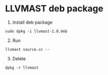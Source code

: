 # LLVMAST deb package

1. Install deb package 

```
sudo dpkg -i llvmast-1.0.deb
``` 

2. Run 

```
llvmast source.cc --
```

3. Delete 

```
dpkg -r llvmast
```
